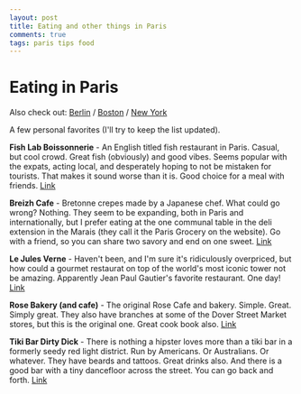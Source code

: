```yaml
---
layout: post
title: Eating and other things in Paris
comments: true
tags: paris tips food
---
```

# Eating in Paris

Also check out: [Berlin](http://1l2p.net/2014/06/06/Eating-in-Berlin.html) / [Boston](/2014/07/29/Boston-Tips.html) / [New York](/2015/06/15/Eating-in-NYC.html)

A few personal favorites (I'll try to keep the list updated).

**Fish Lab Boissonnerie** - An English titled fish restaurant in Paris. Casual, but cool crowd. Great fish (obviously) and good vibes. Seems popular with the expats, acting local, and desperately hoping to not be mistaken for tourists. That makes it sound worse than it is. Good choice for a meal with friends. [Link](https://www.facebook.com/Fish-La-Boissonnerie-156620904372928/)

**Breizh Cafe** - Bretonne crepes made by a Japanese chef. What could go wrong? Nothing. They seem to be expanding, both in Paris and internationally, but I prefer eating at the one communal table in the deli extension in the Marais (they call it the Paris Grocery on the website). Go with a friend, so you can share two savory and end on one sweet. [Link](http://breizhcafe.com/en/)

**Le Jules Verne** - Haven't been, and I'm sure it's ridiculously overpriced, but how could a gourmet restaurat on top of the world's most iconic tower not be amazing. Apparently Jean Paul Gautier's favorite restaurant. One day! [Link](http://www.lejulesverne-paris.com/en)

**Rose Bakery (and cafe)** - The original Rose Cafe and bakery. Simple. Great. Simply great. They also have branches at some of the Dover Street Market stores, but this is the original one. Great cook book also. [Link](https://www.facebook.com/pages/Rose-Bakery/164385533573542)

**Tiki Bar Dirty Dick** - There is nothing a hipster loves more than a tiki bar in a formerly seedy red light district. Run by Americans. Or Australians. Or whatever. They have beards and tattoos. Great drinks also. And there is a good bar with a tiny dancefloor across the street. You can go back and forth. [Link](http://www.lephysionomiste.fr/bar/dirty-dick/)
